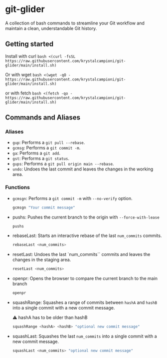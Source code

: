 # git-glider

A collection of bash commands to streamline your Git workflow and maintain a clean, understandable Git history.

## Getting started

Install with curl
`bash <(curl -fsSL https://raw.githubusercontent.com/krystalcampioni/git-glider/main/install.sh)`

Or with wget
`bash <(wget -qO - https://raw.githubusercontent.com/krystalcampioni/git-glider/main/install.sh)`

or with fetch
`bash <(fetch -qo - https://raw.githubusercontent.com/krystalcampioni/git-glider/main/install.sh)`

## Commands and Aliases

### Aliases

- `gup`: Performs a `git pull --rebase`.
- `gcmsg`: Performs a `git commit -m`.
- `ga`: Performs a `git add`.
- `gst`: Performs a `git status`.
- `gups`: Performs a `git pull origin main --rebase`.
- `undo`: Undoes the last commit and leaves the changes in the working area.

### Functions

- `gcmsgn`: Performs a `git commit -m` with `--no-verify` option.

  ```bash
  gcmsgn "Your commit message"
  ```
  
- pushs: Pushes the current branch to the origin with `--force-with-lease`

  ```bash
  pushs
  ```

- rebaseLast: Starts an interactive rebase of the last `num_commits` commits.

  ```bash
  rebaseLast <num_commits>
  ```

- resetLast: Undoes the last `num_commits`` commits and leaves the changes in the staging area.

  ```bash
  resetLast <num_commits>
  ```

- openpr: Opens the browser to compare the current branch to the main branch

  ```bash
  openpr
  ```

- squashRange: Squashes a range of commits between `hashA` and `hashB` into a single commit with a new commit message. 

  ⚠️ hashA has to be older than hashB

  ```bash
  squashRange <hashA> <hashB> "optional new commit message"
  ```

- squashLast: Squashes the last `num_commits` into a single commit with a new commit message.

  ```bash
  squashLast <num_commits> "optional new commit message"
  ```